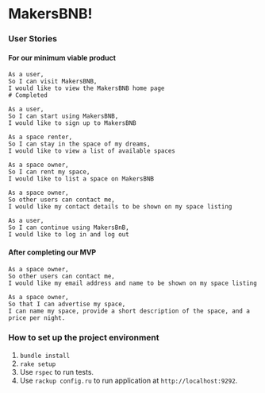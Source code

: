 # MakersBNB!

### User Stories

#### For our minimum viable product
```
As a user,
So I can visit MakersBNB,
I would like to view the MakersBNB home page
# Completed

As a user,
So I can start using MakersBNB,
I would like to sign up to MakersBNB

As a space renter,
So I can stay in the space of my dreams,
I would like to view a list of available spaces

As a space owner,
So I can rent my space,
I would like to list a space on MakersBNB

As a space owner,
So other users can contact me,
I would like my contact details to be shown on my space listing

As a user,
So I can continue using MakersBnB,
I would like to log in and log out
```
#### After completing our MVP
```
As a space owner,
So other users can contact me,
I would like my email address and name to be shown on my space listing

As a space owner,
So that I can advertise my space,
I can name my space, provide a short description of the space, and a price per night.

```

### How to set up the project environment
1. `bundle install`
2. `rake setup`
3. Use `rspec` to run tests.
4. Use `rackup config.ru` to run application at `http://localhost:9292`.
